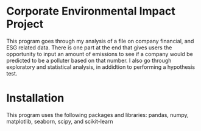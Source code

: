 # Corporate Environmental Impact Project
This program goes through my analysis of a file on company financial, and ESG related data. There is one part at the end that gives users the opportunity to input an amount
of emissions to see if a company would be predicted to be a polluter based on that number. I also go through exploratory and statistical analysis, in addidtion to performing a 
hypothesis test. 

# Installation
This program uses the following packages and libraries:
pandas, 
numpy, 
matplotlib, 
seaborn, 
scipy, and 
scikit-learn
